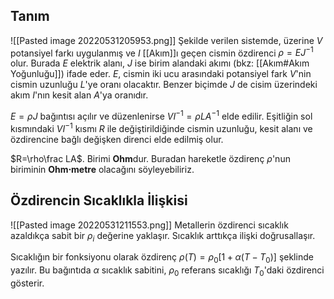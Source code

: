 ## Tanım
![[Pasted image 20220531205953.png]]
Şekilde verilen sistemde, üzerine $V$ potansiyel farkı uygulanmış ve $I$ [[Akım]]ı geçen cismin özdirenci $\rho=EJ^{-1}$ olur. Burada $E$ elektrik alanı, $J$ ise birim alandaki akımı (bkz: [[Akım#Akım Yoğunluğu]]) ifade eder. $E$, cismin iki ucu arasındaki potansiyel fark $V$'nin cismin uzunluğu $L$'ye oranı olacaktır. Benzer biçimde $J$ de cisim üzerindeki akım $I$'nın kesit alan $A$'ya oranıdır.

$E=\rho J$ bağıntısı açılır ve düzenlenirse $VI^{-1}=\rho LA^{-1}$ elde edilir. Eşitliğin sol kısmındaki $VI^{-1}$ kısmı $R$ ile değiştirildiğinde cismin uzunluğu, kesit alanı ve özdirencine bağlı değişken direnci elde edilmiş olur.

$R=\rho\frac LA$. Birimi **Ohm**dur. Buradan hareketle özdirenç $\rho$'nun biriminin **Ohm$\cdot$metre** olacağını söyleyebiliriz.

## Özdirencin Sıcaklıkla İlişkisi
![[Pasted image 20220531211553.png]]
Metallerin özdirenci sıcaklık azaldıkça sabit bir $\rho_i$ değerine yaklaşır. Sıcaklık arttıkça ilişki doğrusallaşır.

Sıcaklığın bir fonksiyonu olarak özdirenç $\rho(T)=\rho_0[1+\alpha(T-T_0)]$ şeklinde yazılır. Bu bağıntıda $\alpha$ sıcaklık sabitini, $\rho_0$ referans sıcaklığı $T_0$'daki özdirenci gösterir.